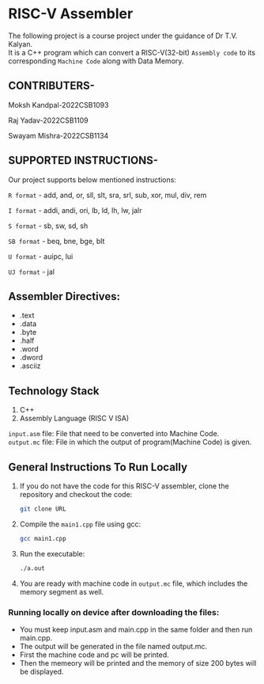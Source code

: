 # RISC-V Assembler

The following project is a course project under the guidance of Dr T.V. Kalyan.  
It is a C++ program which can convert a RISC-V(32-bit) `Assembly code` to its corresponding `Machine Code` along
with Data Memory.

## CONTRIBUTERS-

Moksh Kandpal-2022CSB1093

Raj Yadav-2022CSB1109

Swayam Mishra-2022CSB1134


## SUPPORTED INSTRUCTIONS-

Our project supports below mentioned instructions:  

`R format` - add, and, or, sll, slt, sra, srl, sub, xor, mul, div, rem

`I format` - addi, andi, ori, lb, ld, lh, lw, jalr

`S format` - sb, sw, sd, sh

`SB format` - beq, bne, bge, blt

`U format` - auipc, lui

`UJ format` - jal

## Assembler Directives:  
- .text
- .data
- .byte
- .half
- .word
- .dword
- .asciiz


## Technology Stack
1. C++  
2. Assembly Language (RISC V ISA)  

`input.asm` file: File that need to be converted into Machine Code.    
`output.mc` file:  File in which the output of program(Machine Code) is given.   

## General Instructions To Run Locally

1. If you do not have the code for this RISC-V assembler, clone the repository and checkout the code:
    ```bash
    git clone URL
    ```

2. Compile the `main1.cpp` file using gcc:
    ```bash
    gcc main1.cpp
    ```

3. Run the executable:
    ```bash
    ./a.out
    ```
4. You are ready with machine code in `output.mc` file, which includes the memory segment as well.

### Running locally on device after downloading the files:  
- You must keep input.asm and main.cpp in the same folder and then run main.cpp.
- The output will be generated in the file named output.mc.
- First the machine code and pc will be printed.
- Then the memeory will be printed and the memory of size 200 bytes will be displayed.



